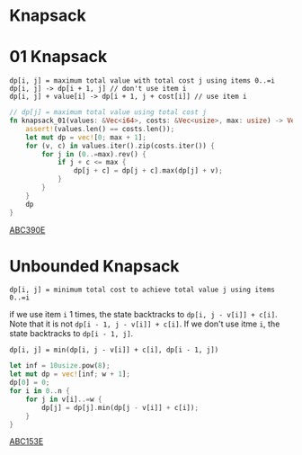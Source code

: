 # Knapsack

# 01 Knapsack

```
dp[i, j] = maximum total value with total cost j using items 0..=i
dp[i, j] -> dp[i + 1, j] // don't use item i
dp[i, j] + value[i] -> dp[i + 1, j + cost[i]] // use item i
```

```rust
// dp[j] = maximum total value using total cost j
fn knapsack_01(values: &Vec<i64>, costs: &Vec<usize>, max: usize) -> Vec<i64> {
    assert!(values.len() == costs.len());
    let mut dp = vec![0; max + 1];
    for (v, c) in values.iter().zip(costs.iter()) {
        for j in (0..=max).rev() {
            if j + c <= max {
                dp[j + c] = dp[j + c].max(dp[j] + v);
            }
        }
    }
    dp
}
```
[ABC390E](https://atcoder.jp/contests/abc390/submissions/62105294)


# Unbounded Knapsack

```
dp[i, j] = minimum total cost to achieve total value j using items 0..=i
```

if we use item `i` 1 times, the state backtracks to `dp[i, j - v[i]] + c[i]`. Note that it is not `dp[i - 1, j - v[i]] + c[i]`. If we don't use itme `i`, the state backtracks to `dp[i - 1, j]`.

```
dp[i, j] = min(dp[i, j - v[i]] + c[i], dp[i - 1, j])
```

```rust
let inf = 10usize.pow(8);
let mut dp = vec![inf; w + 1];
dp[0] = 0;
for i in 0..n {
    for j in v[i]..=w {
        dp[j] = dp[j].min(dp[j - v[i]] + c[i]);
    }
}
```

[ABC153E](https://atcoder.jp/contests/abc153/submissions/59552524)